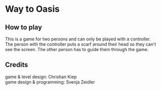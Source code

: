 ﻿# Way to Oasis

## How to play

This is a game for two persons and can only be played with a controller.   
The person with the controller puts a scarf around their head so they can't see the screen. The other person has to guide them through the game.

## Credits

game & level design: Christian Kiep  
game design & programming: Svenja Zeidler